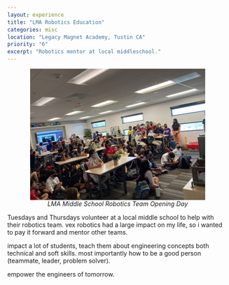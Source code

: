 ```yaml
---
layout: experience
title: "LMA Robotics Education"
categories: misc
location: "Legacy Magnet Academy, Tustin CA"
priority: "6"
excerpt: "Robotics mentor at local middleschool."
---
```

<figure>
    <img class="img-responsive" src="/assets/img/2021_lma_robotics.jpg" alt="" style="display:block;float:none;margin-left:auto;margin-right:auto" />
    <figcaption style="text-align:center"><i>LMA Middle School Robotics Team Opening Day</i></figcaption>
</figure>

Tuesdays and Thursdays volunteer at a local middle school to help with their robotics team. vex robotics had a large impact on my life, so i wanted to pay it forward and mentor other teams.

impact a lot of students, teach them about engineering concepts both technical and soft skills. most importantly how to be a good person (teammate, leader, problem solver).

empower the engineers of tomorrow.